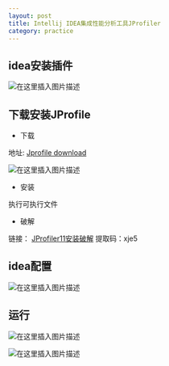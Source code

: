 ```yaml
---
layout: post
title: Intellij IDEA集成性能分析工具JProfiler
category: practice
---
```


## idea安装插件

![在这里插入图片描述](http://www.laughitover.com/assets/images/2019/Jprofile/001.png)

## 下载安装JProfile

- 下载

地址: [Jprofile download](https://www.ej-technologies.com/download/jprofiler/files)

![在这里插入图片描述](http://www.laughitover.com/assets/images/2019/Jprofile/002.png)

- 安装

执行可执行文件

- 破解

链接：  [JProfiler11安装破解](https://pan.baidu.com/s/1sZgx6nnSvCXb7GJUmXIT3A)
提取码：xje5

## idea配置

![在这里插入图片描述](http://www.laughitover.com/assets/images/2019/Jprofile/003.png)

## 运行

![在这里插入图片描述](http://www.laughitover.com/assets/images/2019/Jprofile/004.png)

![在这里插入图片描述](http://www.laughitover.com/assets/images/admireCode.jpg)